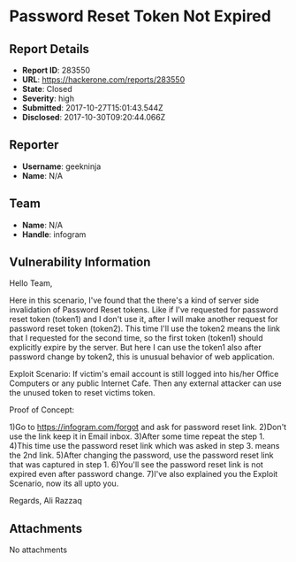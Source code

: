 # Password Reset Token Not Expired 

## Report Details
- **Report ID**: 283550
- **URL**: https://hackerone.com/reports/283550
- **State**: Closed
- **Severity**: high
- **Submitted**: 2017-10-27T15:01:43.544Z
- **Disclosed**: 2017-10-30T09:20:44.066Z

## Reporter
- **Username**: geekninja
- **Name**: N/A

## Team
- **Name**: N/A
- **Handle**: infogram

## Vulnerability Information
Hello Team,

Here in this scenario, I've found that the there's a kind of server side invalidation of Password Reset tokens. Like if I've requested for password reset token (token1) and I don't use it, after I will make another request for password reset token (token2). This time I'll use the token2 means the link that I requested for the second time, so the first token (token1) should explicitly expire by the server. But here I can use the token1 also after password change by token2, this is unusual behavior of web application.

Exploit Scenario:
If victim's email account is still logged into his/her Office Computers or any public Internet Cafe. Then any external attacker can use the unused token to reset victims token.

Proof of Concept:

1)Go to https://infogram.com/forgot and ask for password reset link.
2)Don't use the link keep it in Email inbox.
3)After some time repeat the step 1.
4)This time use the password reset link which was asked in step 3. means the 2nd link.
5)After changing the password, use the password reset link that was captured in step 1.
6)You'll see the password reset link is not expired even after password change.
7)I've also explained you the Exploit Scenario, now its all upto you.

Regards,
Ali Razzaq

## Attachments
No attachments
